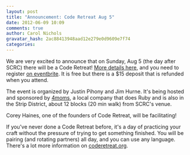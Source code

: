 ```yaml
---
layout: post
title: "Announcement: Code Retreat Aug 5"
date: 2012-06-09 10:09
comments: true
author: Carol Nichols
gravatar_hash: 2ac88413948aad12e279e0d9609e7f74
categories:
---
```


We are very excited to announce that on Sunday, Aug 5 (the day after SCRC) there will be a Code Retreat! <a href="http://coderetreat.org/events/steel-city-ruby-conf-code-retreat">More details here</a>, and you need to register <a href="http://steelcityrubyconfcoderetreat.eventbrite.com/">on eventbrite</a>. It is free but there is a $15 deposit that is refunded when you attend.

The event is organized by Justin Pihony and Jim Hurne. It's being hosted and sponsored by <a href="http://www.4moms.com/">4moms</a>, a local company that does Ruby and is also in the Strip District, about 12 blocks (20 min walk) from SCRC's venue.

Corey Haines, one of the founders of Code Retreat, will be facilitating!

If you've never done a Code Retreat before, it's a day of practicing your craft without the pressure of trying to get something finished. You will be pairing (and rotating partners) all day, and you can use any language. There's a lot more information on <a href="http://coderetreat.org/">coderetreat.org</a>.


